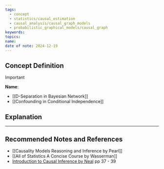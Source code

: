 ```yaml
---
tags:
  - concept
  - statistics/causal_estimation
  - causal_analysis/causal_graph_models
  - probabilistic_graphical_models/causal_graph
keywords: 
topics: 
name: 
date of note: 2024-12-19
---
```


## Concept Definition

>[!important]
>**Name**: 



- [[D-Separation in Bayesian Network]]
- [[Confounding in Conditional Independence]]


## Explanation





-----------
##  Recommended Notes and References



- [[Causality Models Reasoning and Inference by Pearl]]
- [[All of Statistics A Concise Course by Wasserman]]
- [Introduction to Causal Inference by Neal](https://www.bradyneal.com/causal-inference-course) pp 37 - 39